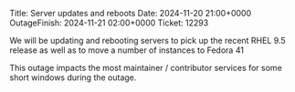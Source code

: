 Title: Server updates and reboots
Date: 2024-11-20  21:00+0000
OutageFinish: 2024-11-21 02:00+0000
Ticket: 12293

We will be updating and rebooting servers to pick up the recent RHEL 9.5 release as well as to move a number of instances to Fedora 41

This outage impacts the most maintainer / contributor services for some short windows during the outage.